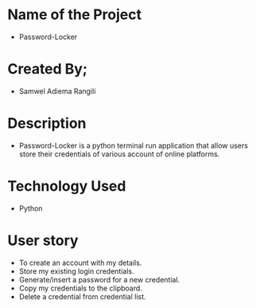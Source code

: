 # Name of the Project
* Password-Locker

# Created By;
* Samwel Adiema Rangili

# Description
* Password-Locker is a python terminal run application that allow users store their credentials of various account of online platforms.

# Technology Used
* Python

# User story
* To create an account with my details.
* Store my existing login credentials.
* Generate/insert a password for a new credential.
* Copy my credentials to the clipboard.
* Delete a credential from credential list.